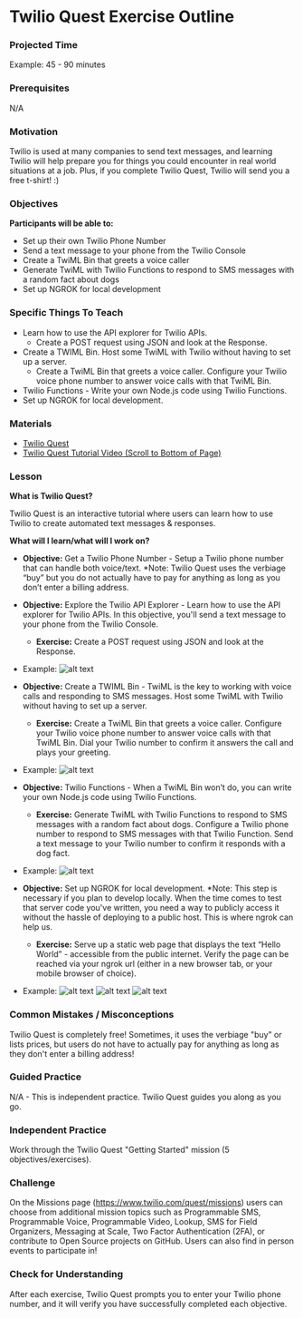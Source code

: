 # Twilio Quest Exercise Outline

### Projected Time

Example: 45 - 90 minutes

### Prerequisites

N/A

### Motivation

Twilio is used at many companies to send text messages, and learning Twilio will help prepare you for things you could encounter in real world situations at a job. Plus, if you complete Twilio Quest, Twilio will send you a free t-shirt! :)

### Objectives

**Participants will be able to:**

- Set up their own Twilio Phone Number
- Send a text message to your phone from the Twilio Console
- Create a TwiML Bin that greets a voice caller
- Generate TwiML with Twilio Functions to respond to SMS messages with a random fact about dogs
- Set up NGROK for local development

### Specific Things To Teach

- Learn how to use the API explorer for Twilio APIs.
	- Create a POST request using JSON and look at the Response.
- Create a TWIML Bin. Host some TwiML with Twilio without having to set up a server.
	- Create a TwiML Bin that greets a voice caller. Configure your Twilio voice phone number to answer voice calls with that TwiML Bin. 
- Twilio Functions - Write your own Node.js code using Twilio Functions. 
- Set up NGROK for local development.

### Materials

- [Twilio Quest](https://www.twilio.com/quest/welcome)
- [Twilio Quest Tutorial Video (Scroll to Bottom of Page)](https://www.twilio.com/quest/welcome)

### Lesson

**What is Twilio Quest?**

Twilio Quest is an interactive tutorial where users can learn how to use Twilio to create automated text messages & responses.

**What will I learn/what will I work on?**

- **Objective:** Get a Twilio Phone Number - Setup a Twilio phone number that can handle both voice/text. *Note: Twilio Quest uses the verbiage “buy” but you do not actually have to pay for anything as long as you don’t enter a billing address.

- **Objective:** Explore the Twilio API Explorer - Learn how to use the API explorer for Twilio APIs. In this objective, you'll send a text message to your phone from the Twilio Console.
	- **Exercise:** Create a POST request using JSON and look at the Response.

- Example:
![alt text](https://github.com/Techtonica/curriculum/blob/master/api/Screen%20Shot%202018-10-08%20at%207.15.15%20PM.png)

- **Objective:** Create a TWIML Bin - TwiML is the key to working with voice calls and responding to SMS messages. Host some TwiML with Twilio without having to set up a server.
	- **Exercise:** Create a TwiML Bin that greets a voice caller. Configure your Twilio voice phone number to answer voice calls with that TwiML Bin. Dial your Twilio number to confirm it answers the call and plays your greeting.

- Example:
![alt text](https://github.com/Techtonica/curriculum/blob/master/api/Screen%20Shot%202018-10-08%20at%207.26.01%20PM.png)

- **Objective:** Twilio Functions - When a TwiML Bin won’t do, you can write your own Node.js code using Twilio Functions. 
	- **Exercise:** Generate TwiML with Twilio Functions to respond to SMS messages with a random fact about dogs. Configure a Twilio phone number to respond to SMS messages with that Twilio Function. Send a text message to your Twilio number to confirm it responds with a dog fact.
	
- Example:
![alt text](https://github.com/Techtonica/curriculum/blob/master/api/Screen%20Shot%202018-10-08%20at%207.31.03%20PM.png)

- **Objective:** Set up NGROK for local development. *Note: This step is necessary if you plan to develop locally. When the time comes to test that server code you've written, you need a way to publicly access it without the hassle of deploying to a public host. This is where ngrok can help us.
	- **Exercise:** Serve up a static web page that displays the text “Hello World” - accessible from the public internet. Verify the page can be reached via your ngrok url (either in a new browser tab, or your mobile browser of choice). 
	
- Example:
![alt text](https://github.com/Techtonica/curriculum/blob/master/api/Screen%20Shot%202018-10-08%20at%207.44.02%20PM.png)
![alt text](https://github.com/Techtonica/curriculum/blob/master/api/Screen%20Shot%202018-10-08%20at%207.44.12%20PM.png)
![alt text](https://github.com/Techtonica/curriculum/blob/master/api/Screen%20Shot%202018-10-08%20at%207.44.22%20PM.png)

### Common Mistakes / Misconceptions

Twilio Quest is completely free! Sometimes, it uses the verbiage "buy" or lists prices, but users do not have to actually pay for anything as long as they don't enter a billing address!


### Guided Practice

N/A - This is independent practice. Twilio Quest guides you along as you go.


### Independent Practice

Work through the Twilio Quest "Getting Started" mission (5 objectives/exercises).


### Challenge

On the Missions page (https://www.twilio.com/quest/missions) users can choose from additional mission topics such as Programmable SMS, Programmable Voice, Programmable Video, Lookup, SMS for Field Organizers, Messaging at Scale, Two Factor Authentication (2FA), or contribute to Open Source projects on GitHub. Users can also find in person events to participate in!


### Check for Understanding

After each exercise, Twilio Quest prompts you to enter your Twilio phone number, and it will verify you have successfully completed each objective.
